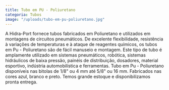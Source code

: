 ```yaml
---
title: Tubo em PU - Poliuretano
categoria: Tubos
image: "/uploads/tubo-em-pu-poliuretano.jpg"
---
```


A Hidra-Port fornece tubos fabricados em Poliuretano e utilizados em montagens de circuitos pneumáticos. De excelente flexibilidade, resistência à variações de temperaturas e à ataque de reagentes químicos, os tubos em Pu - Poliuretano são de fácil manuseio e montagem. Este tipo de tubo é amplamente utilizado em sistemas pneumáticos, robótica, sistemas hidráulicos de baixa pressão, painéis de distribuição, dosadores, material esportivo, indústria automobilística e ferramentas. Tubo em Pu - Poliuretano disponíveis nas bitolas de 1/8" ou 4 mm até 5/8" ou 16 mm. Fabricados nas cores azul, branco e preto. Temos grande estoque e disponibilizamos pronta entrega.

